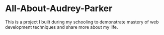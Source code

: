 # All-About-Audrey-Parker
This is a project I built during my schooling to demonstrate mastery of web development techniques and share more about my life.
